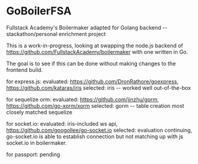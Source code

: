 # GoBoilerFSA
Fullstack Academy's Boilermaker adapted for Golang backend -- stackathon/personal enrichment project

This is a work-in-progress, looking at swapping the node.js backend of https://github.com/FullstackAcademy/boilermaker
with one written in Go.

The goal is to see if this can be done without making changes to the frontend build.

for express.js:
evaluated:  https://github.com/DronRathore/goexpress, https://github.com/kataras/iris
selected: iris -- worked well out-of-the-box

for sequelize orm:
evaluated: https://github.com/jinzhu/gorm, https://github.com/go-xorm/xorm
selected: gorm -- table creation most closely matched sequelize

for socket.io:
evaluated:  iris-included ws api, https://github.com/googollee/go-socket.io
selected:  evaluation continuing, go-socket.io is able to establish connection but not matching up with js socket.io
in boilermaker.

for passport:
pending
